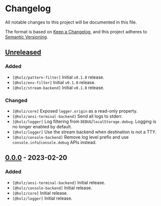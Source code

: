 # Changelog

All notable changes to this project will be documented in this file.

The format is based on [Keep a Changelog](https://keepachangelog.com/en/1.0.0/), and this project adheres to [Semantic Versioning](https://semver.org/spec/v2.0.0.html).

## [Unreleased]

### Added

- `[@holz/pattern-filter]` Initial `v0.1.0` release.
- `[@holz/env-filter]` Initial `v0.1.0` release.
- `[@holz/stream-backend]` Initial `v0.1.0` release.

### Changed

- `[@holz/core]` Exposed `logger.origin` as a read-only property.
- `[@holz/ansi-terminal-backend]` Send all logs to stderr.
- `[@holz/logger]` Log filtering from `DEBUG`/`localStorage.debug`. Logging is no longer enabled by default.
- `[@holz/logger]` Use the stream backend when destination is not a TTY.
- `[@holz/console-backend]` Remove log level prefix and use `console.info`/`console.debug` APIs instead.

## [0.0.0] - 2023-02-20

### Added

- `[@holz/ansi-terminal-backend]` Initial release.
- `[@holz/console-backend]` Initial release.
- `[@holz/core]` Initial release.
- `[@holz/logger]` Initial release.

[unreleased]: https://github.com/PsychoLlama/holz/compare/v0.0.0...HEAD
[0.0.0]: https://github.com/PsychoLlama/holz/releases/tag/v0.0.0
